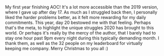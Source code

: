 My first year finishing AOC! 
It's a lot more accessible than the 2019 version, where I gave up after day 17. 
As much as I struggled back then, I personally liked the harder problems better, as it felt more rewarding for my daily commitments. 
This year, day 20 bestowed me with that feeling. Perhaps that's the meta, to highlight the unique struggles 2020 has brought to this world. 
Or perhaps it's really by the mercy of the author, that I barely had to stay one hour past 9pm every night during this typically demanding month. 
I thank them, as well as the 32 people on my leaderboard for virtually keeping me company. 
Merry Christmas to you all :)
